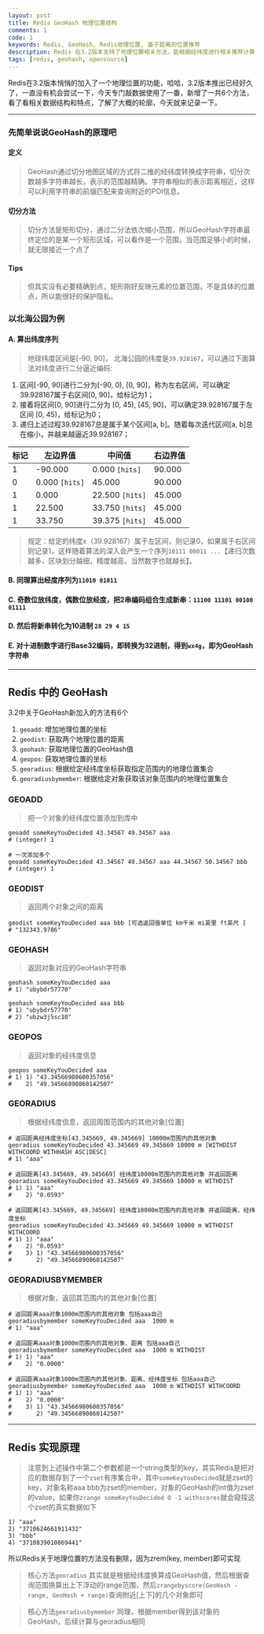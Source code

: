 ```yaml
---
layout: post
title: Redis GeoHash 地理位置结构
comments: 1
code: 1
keywords: Redis, GeoHash, Redis地理位置, 基于距离的位置推荐
description: Redis 在3.2版本支持了地理位置相关方法，能根据经纬度进行相关推荐计算，找到附近推荐数据
tags: [redis, geohash, opensource]
---
```


Redis在3.2版本悄悄的加入了一个地理位置的功能，哈哈，3.2版本推出已经好久了，一直没有机会尝试一下，今天专门敲数据使用了一番，新增了一共6个方法，看了看相关数据结构和特点，了解了大概的轮廓，今天就来记录一下。

----

### 先简单说说GeoHash的原理吧

#### 定义
>GeoHash通过切分地图区域的方式将二维的经纬度转换成字符串，切分次数越多字符串越长，表示的范围越精确。字符串相似的表示距离相近，这样可以利用字符串的前缀匹配来查询附近的POI信息。

#### 切分方法
>切分方法是矩形切分，通过二分法依次缩小范围，所以GeoHash字符串最终定位的是某一个矩形区域，可以看作是一个范围，当范围足够小的时候，就无限接近一个点了

#### Tips
>但其实没有必要精确到点，矩形刚好反映元素的位置范围，不是具体的位置点，所以能很好的保护隐私。

### 以北海公园为例

#### A. 算出纬度序列

>地球纬度区间是[-90, 90]， 北海公园的纬度是`39.928167`，可以通过下面算法对纬度进行二分逼近编码:

1. 区间[-90, 90]进行二分为[-90, 0), [0, 90]，称为左右区间，可以确定39.928167属于右区间[0, 90]，给标记为1；
2. 接着将区间[0, 90]进行二分为 [0, 45), [45, 90]，可以确定39.928167属于左区间 [0, 45)，给标记为0；
3. 递归上述过程39.928167总是属于某个区间[a, b]。随着每次迭代区间[a, b]总在缩小，并越来越逼近39.928167；


| 标记 | 左边界值 | 中间值 | 右边界值 |
| ------| ------ | ------ | ------ |
| 1 | -90.000 | 0.000 `[hits]` | 90.000 |
| 0 | 0.000 `[hits]` | 45.000 | 90.000 |
| 1 | 0.000 | 22.500 `[hits]` | 45.000 |
| 1 | 22.500 | 33.750 `[hits]` | 45.000 |
| 1 | 33.750 | 39.375 `[hits]` | 45.000 |

>规定：给定的纬度x（39.928167）属于左区间，则记录0，如果属于右区间则记录1，这样随着算法的深入会产生一个序列`10111 00011 ...`【递归次数越多，区块划分越细，精度越高，当然数字也就越长】。

#### B. 同理算出经度序列为`11010 01011`

#### C. 奇数位放纬度，偶数位放经度，把2串编码组合生成新串：`11100 11101 00100 01111`

#### D. 然后将新串转化为10进制 `28 29 4 15`

#### E. 对十进制数字进行Base32编码，即转换为32进制，得到`wx4g`，即为GeoHash字符串

----

## Redis 中的 GeoHash

3.2中关于GeoHash新加入的方法有6个

1. `geoadd`: 增加地理位置的坐标
2. `geodist`: 获取两个地理位置的距离
3. `geohash`: 获取地理位置的GeoHash值
4. `geopos`: 获取地理位置的坐标
5. `georadius`: 根据给定经纬度坐标获取指定范围内的地理位置集合
6. `georadiusbymember`: 根据给定对象获取该对象范围内的地理位置集合

### GEOADD

> 把一个对象的经纬度位置添加到库中

```shell
geoadd someKeyYouDecided 43.34567 49.34567 aaa
# (integer) 1

# 一次添加多个
geoadd someKeyYouDecided 43.34567 49.34567 aaa 44.34567 50.34567 bbb
# (integer) 1
```

### GEODIST

> 返回两个对象之间的距离

```shell
geodist someKeyYouDecided aaa bbb [可选返回值单位 km千米 mi英里 ft英尺 ]
# "132343.9786"
```

### GEOHASH

> 返回对象对应的GeoHash字符串

```shell
geohash someKeyYouDecided aaa
# 1) "ubybdr57770"

geohash someKeyYouDecided aaa bbb
# 1) "ubybdr57770"
# 2) "ubzw3j5sc10"
```

### GEOPOS

> 返回对象的经纬度信息

```shell
geopos someKeyYouDecided aaa
# 1) 1) "43.34566980600357056"
#    2) "49.34566890860142507"
```

### GEORADIUS

> 根据经纬度信息，返回周围范围内的其他对象[位置]

```shell
# 返回距离经纬度坐标[43.345669, 49.345669] 10000m范围内的其他对象
georadius someKeyYouDecided 43.345669 49.345669 10000 m [WITHDIST WITHCOORD WITHHASH ASC|DESC]
# 1) "aaa"

# 返回距离[43.345669, 49.345669] 经纬度10000m范围内的其他对象 并返回距离
georadius someKeyYouDecided 43.345669 49.345669 10000 m WITHDIST
# 1) 1) "aaa"
#    2) "0.0593"

# 返回距离[43.345669, 49.345669] 经纬度10000m范围内的其他对象 并返回距离、经纬度坐标
georadius someKeyYouDecided 43.345669 49.345669 10000 m WITHDIST WITHCOORD
# 1) 1) "aaa"
#    2) "0.0593"
#    3) 1) "43.34566980600357056"
#       2) "49.34566890860142507"
```

### GEORADIUSBYMEMBER

> 根据对象，返回其范围内的其他对象[位置]

```shell
# 返回距离aaa对象1000m范围内的其他对象 包括aaa自己
georadiusbymember someKeyYouDecided aaa  1000 m
# 1) "aaa"

# 返回距离aaa对象1000m范围内的其他对象、距离 包括aaa自己
georadiusbymember someKeyYouDecided aaa  1000 m WITHDIST
# 1) 1) "aaa"
#    2) "0.0000"

# 返回距离aaa对象1000m范围内的其他对象、距离、经纬度坐标 包括aaa自己
georadiusbymember someKeyYouDecided aaa  1000 m WITHDIST WITHCOORD
# 1) 1) "aaa"
#    2) "0.0000"
#    3) 1) "43.34566980600357056"
#       2) "49.34566890860142507"
```

-----

## Redis 实现原理

>注意到上述操作中第二个参数都是一个string类型的key，其实Redis是把对应的数据存到了一个`zset`有序集合中，其中`someKeyYouDecided`就是zset的key，对象名称aaa bbb为zset的member，对象的GeoHash的int值为zset的value，如果你`zrange someKeyYouDecided 0 -1 withscores`就会窥探这个zset的真实数据如下

```shell
1) "aaa"
2) "3710624661911432"
3) "bbb"
4) "3710839010869441"
```

所以Redis关于地理位置的方法没有删除，因为zrem(key, member)即可实现

>核心方法`georadius` 其实就是根据经纬度换算成GeoHash值，然后根据查询范围换算出上下浮动的range范围，然后`zrangebyscore(GeoHash - range, GeoHash + range)`查询附近[上下]的几个对象即可

>核心方法`georadiusbymember` 同理，根据member得到该对象的GeoHash，后续计算与georadius相同




